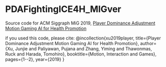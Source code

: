 # PDAFightingICE4H_MIGver
Source code for ACM Siggraph MiG 2019, [Player Dominance Adjustment Motion Gaming AI for Health Promotion](https://dl.acm.org/doi/abs/10.1145/3359566.3364690)

if you used this code, please cite:
@incollection{xu2019player,
  title={Player Dominance Adjustment Motion Gaming AI for Health Promotion},
  author={Xu, Junjie and Paliyawan, Pujana and Zhang, Yiming and Thawonmas, Ruck and Harada, Tomohiro},
  booktitle={Motion, Interaction and Games},
  pages={1--2},
  year={2019}
}
